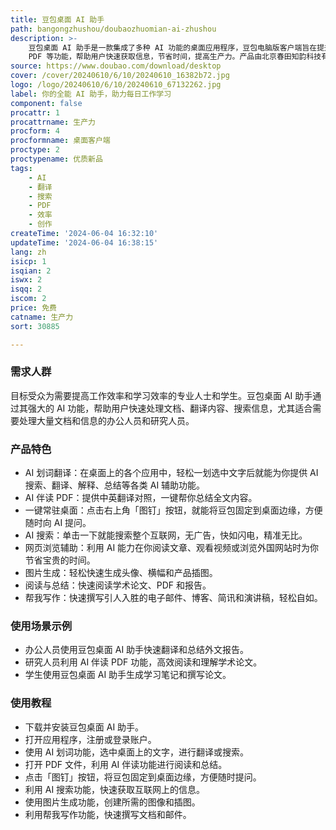 ```yaml
---
title: 豆包桌面 AI 助手
path: bangongzhushou/doubaozhuomian-ai-zhushou
description: >-
    豆包桌面 AI 助手是一款集成了多种 AI 功能的桌面应用程序，豆包电脑版客户端旨在提升用户的工作和学习效率。它通过 AI 划词翻译、搜索、AI 伴读
    PDF 等功能，帮助用户快速获取信息，节省时间，提高生产力。产品由北京春田知韵科技有限公司开发，拥有简洁的界面和强大的功能，是现代办公和学习的得力助手。
source: https://www.doubao.com/download/desktop
cover: /cover/20240610/6/10/20240610_16382b72.jpg
logo: /logo/20240610/6/10/20240610_67132262.jpg
label: 你的全能 AI 助手，助力每日工作学习
component: false
procattr: 1
procattrname: 生产力
procform: 4
procformname: 桌面客户端
proctype: 2
proctypename: 优质新品
tags:
    - AI
    - 翻译
    - 搜索
    - PDF
    - 效率
    - 创作
createTime: '2024-06-04 16:32:10'
updateTime: '2024-06-04 16:38:15'
lang: zh
isicp: 1
isqian: 2
iswx: 2
isqq: 2
iscom: 2
price: 免费
catname: 生产力
sort: 30885

---
```




### 需求人群
目标受众为需要提高工作效率和学习效率的专业人士和学生。豆包桌面 AI 助手通过其强大的 AI 功能，帮助用户快速处理文档、翻译内容、搜索信息，尤其适合需要处理大量文档和信息的办公人员和研究人员。

### 产品特色
* AI 划词翻译：在桌面上的各个应用中，轻松一划选中文字后就能为你提供 AI 搜索、翻译、解释、总结等各类 AI 辅助功能。
* AI 伴读 PDF：提供中英翻译对照，一键帮你总结全文内容。
* 一键常驻桌面：点击右上角「图钉」按钮，就能将豆包固定到桌面边缘，方便随时向 AI 提问。
* AI 搜索：单击一下就能搜索整个互联网，无广告，快如闪电，精准无比。
* 网页浏览辅助：利用 AI 能力在你阅读文章、观看视频或浏览外国网站时为你节省宝贵的时间。
* 图片生成：轻松快速生成头像、横幅和产品插图。
* 阅读与总结：快速阅读学术论文、PDF 和报告。
* 帮我写作：快速撰写引人入胜的电子邮件、博客、简讯和演讲稿，轻松自如。

### 使用场景示例
* 办公人员使用豆包桌面 AI 助手快速翻译和总结外文报告。
* 研究人员利用 AI 伴读 PDF 功能，高效阅读和理解学术论文。
* 学生使用豆包桌面 AI 助手生成学习笔记和撰写论文。

### 使用教程
* 下载并安装豆包桌面 AI 助手。
* 打开应用程序，注册或登录账户。
* 使用 AI 划词功能，选中桌面上的文字，进行翻译或搜索。
* 打开 PDF 文件，利用 AI 伴读功能进行阅读和总结。
* 点击「图钉」按钮，将豆包固定到桌面边缘，方便随时提问。
* 利用 AI 搜索功能，快速获取互联网上的信息。
* 使用图片生成功能，创建所需的图像和插图。
* 利用帮我写作功能，快速撰写文档和邮件。

  
